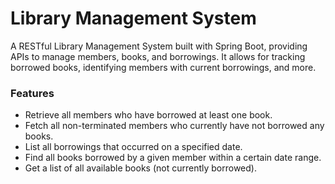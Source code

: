 # Library Management System
A RESTful Library Management System built with Spring Boot, providing APIs to manage members, books, and borrowings. It allows for tracking borrowed books, identifying members with current borrowings, and more.

### Features
* Retrieve all members who have borrowed at least one book.
* Fetch all non-terminated members who currently have not borrowed any books.
* List all borrowings that occurred on a specified date.
* Find all books borrowed by a given member within a certain date range.
* Get a list of all available books (not currently borrowed).